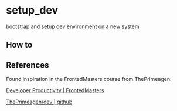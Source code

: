 # setup_dev

bootstrap and setup dev environment on a new system

## How to



## References

Found inspiration in the FrontedMasters course from ThePrimeagen:

[Developer Productivity | FrontedMasters](https://frontendmasters.com/courses/developer-productivity-v2)

[ThePrimeagen/dev | github](https://github.com/theprimeagen/dev)

